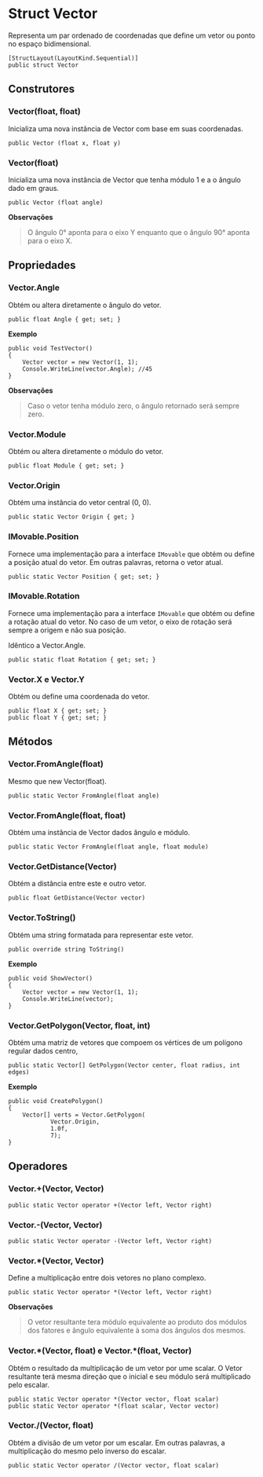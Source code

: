 
# Struct Vector

Representa um par ordenado de coordenadas que define um vetor ou ponto no espaço bidimensional.

	[StructLayout(LayoutKind.Sequential)]
	public struct Vector

## Construtores

### Vector(float, float)

Inicializa uma nova instância de Vector com base em suas coordenadas.

	public Vector (float x, float y)
    


### Vector(float)

Inicializa uma nova instância de Vector que tenha módulo 1 e a o ângulo dado em graus.

	public Vector (float angle)
    
**Observações**

>O ângulo 0° aponta para o eixo Y enquanto que o ângulo 90° aponta para o eixo X.

## Propriedades

### Vector.Angle

Obtém ou altera diretamente o ângulo do vetor.

	public float Angle { get; set; }
    
**Exemplo**

	public void TestVector()
    {
    	Vector vector = new Vector(1, 1);
        Console.WriteLine(vector.Angle); //45
    }

**Observações**

>Caso o vetor tenha módulo zero, o ângulo retornado será sempre zero.

### Vector.Module

Obtém ou altera diretamente o módulo do vetor.

	public float Module { get; set; }
    
### Vector.Origin

Obtém uma instância do vetor central (0, 0).

	public static Vector Origin { get; }
    
### IMovable.Position

Fornece uma implementação para a interface ```IMovable``` que obtém ou define a posição atual do vetor. Em outras palavras, retorna o vetor atual.

	public static Vector Position { get; set; }
    
### IMovable.Rotation

Fornece uma implementação para a interface ```IMovable``` que obtém ou define a rotação atual do vetor. No caso de um vetor, o eixo de rotação será sempre a origem e não sua posição.

Idêntico a Vector.Angle.

	public static float Rotation { get; set; }

### Vector.X e Vector.Y

Obtém ou define uma coordenada do vetor.

	public float X { get; set; }
	public float Y { get; set; }

## Métodos

### Vector.FromAngle(float)

Mesmo que new Vector(float).

	public static Vector FromAngle(float angle)


### Vector.FromAngle(float, float)

Obtém uma instância de Vector dados ângulo e módulo.

	public static Vector FromAngle(float angle, float module)

### Vector.GetDistance(Vector)

Obtém a distância entre este e outro vetor.

	public float GetDistance(Vector vector)

### Vector.ToString()

Obtém uma string formatada para representar este vetor.

	public override string ToString()
    
**Exemplo**

	public void ShowVector()
    {
    	Vector vector = new Vector(1, 1);
        Console.WriteLine(vector);
    }

### Vector.GetPolygon(Vector, float, int)

Obtém uma matriz de vetores que compoem os vértices de um polígono regular dados centro, 

	public static Vector[] GetPolygon(Vector center, float radius, int edges)
    
**Exemplo**

	public void CreatePolygon()
    {
    	Vector[] verts = Vector.GetPolygon(
        		Vector.Origin,
                1.0f,
                7);
    }

## Operadores

### Vector.+(Vector, Vector)

	public static Vector operator +(Vector left, Vector right)

### Vector.-(Vector, Vector)

	public static Vector operator -(Vector left, Vector right)

### Vector.\*(Vector, Vector)

Define a multiplicação entre dois vetores no plano complexo.

	public static Vector operator *(Vector left, Vector right)

**Observações**

>O vetor resultante tera módulo equivalente ao produto dos módulos dos fatores e ângulo equivalente à soma dos ângulos dos mesmos.
### Vector.\*(Vector, float) e Vector.\*(float, Vector)

Obtém o resultado da multiplicação de um vetor por ume scalar. O Vetor resultante terá mesma direção que o inicial e seu módulo será multiplicado pelo escalar.

	public static Vector operator *(Vector vector, float scalar)
	public static Vector operator *(float scalar, Vector vector)
    
### Vector./(Vector, float)

Obtém a divisão de um vetor por um escalar. Em outras palavras, a multiplicação do mesmo pelo inverso do escalar.

	public static Vector operator /(Vector vector, float scalar)